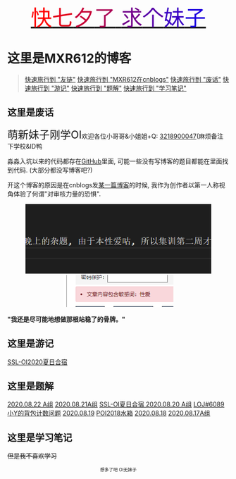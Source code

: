 
<center>
<font size="8">

[<font color="#FF0000">快</font><font color="#E3001C">七</font><font color="#C70038">夕</font><font color="#AB0054">了</font><font color="#8F0070"> </font><font color="#73008C">求</font><font color="#5700A8">个</font><font color="#3B00C4">妹</font><font color="#1F00E0">子</font>](tencent://message/?uin=3218900047&Site=&Menu=yes)
</font>
</center>

# 这里是MXR612的博客

> [快速旅行到 "友链"](//Other/友链.html)
> [快速旅行到 "MXR612在cnblogs"](https://www.cnblogs.com/mxxr)
> [快速旅行到 "废话"](#这里是废话)
> [快速旅行到 "游记"](#这里是游记)
> [快速旅行到 "题解"](#这里是题解)
> [快速旅行到 "学习笔记"](#这里是学习笔记)

## 这里是废话

<font size="5">萌新妹子刚学OI</font>欢迎各位小哥哥&小姐姐+Q: [3218900047](tencent://message/?uin=3218900047&Site=&Menu=yes)(麻烦备注下学校&ID鸭

淼淼入坑以来的代码都存在[GitHub](https://github.com/MXR612/OI-log)里面, 可能一些没有写博客的题目都能在里面找到代码. (大部分都没写博客吧?)

开这个博客的原因是在cnblogs发[某一篇博客](//Blog/2020.08.19/LOJ6089.html)的时候, 我作为创作者以第一人称视角体验了何谓"对审核力量的恐惧".

<center>

![](files/本性爱咕.png)
![](files/性爱.png)

</center>

**"我还是尽可能地想做那根站稳了的骨牌。"**

## 这里是游记

[SSL-OI2020夏日合宿](//Index/SSL-OI2020夏日合宿.html)

## 这里是题解


[2020.08.22 A组](//Blog/2020.08.22/SSL2020.08.22A.html)
[2020.08.21A组](//Blog/2020.08.21/SSLOJ2020.08.21A.html)
[SSL-OI夏日合宿 2020.08.20 A组](//Blog/2020.08.20/2020.08.20A.html)
[LOJ#6089小Y的背包计数问题](//Blog/2020.08.19/LOJ6089.html)
[2020.08.19](//Blog/2020.08.19/SSLOJ2020.08.19.html)
[POI2018水箱](//Blog/2020.08.18/POI2018水箱.html)
[2020.08.18](//Blog/2020.08.18/SSLOJ2020.08.18.html)
[2020.08.17A组](//Blog/2020.08.17/SSLOJ2020.8.17A.html)

## 这里是学习笔记

~~但是我不喜欢学习~~

<center>
<font size="1">

想多了吧 OI无妹子

</font>
</center>
